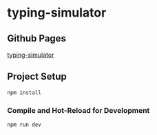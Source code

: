 # typing-simulator

## Github Pages

[typing-simulator](https://igorkondratev3.github.io/typing-simulator/)

## Project Setup

```sh
npm install
```

### Compile and Hot-Reload for Development

```sh
npm run dev
```

